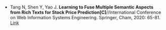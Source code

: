 * Tang N, Shen Y, Yao J. <b>Learning to Fuse Multiple Semantic Aspects from Rich Texts for Stock Price Prediction[C]</b>//International Conference on Web Information Systems Engineering. Springer, Cham, 2020: 65-81. [Link](https://link.springer.com/chapter/10.1007/978-3-030-34223-4_5)